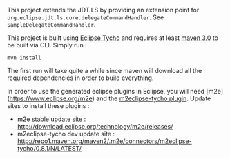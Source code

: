 This project extends the JDT.LS by providing an extension point for `org.eclipse.jdt.ls.core.delegateCommandHandler`. See `SampleDelegateCommandHandler`. 

This project is built using [Eclipse Tycho](https://www.eclipse.org/tycho/) and requires at least [maven 3.0](http://maven.apache.org/download.html) to be built via CLI. 
Simply run :

    mvn install

The first run will take quite a while since maven will download all the required dependencies in order to build everything.

In order to use the generated eclipse plugins in Eclipse, you will need [m2e] (https://www.eclipse.org/m2e) 
and the [m2eclipse-tycho plugin](https://github.com/tesla/m2eclipse-tycho/). Update sites to install these plugins : 

* m2e stable update site : http://download.eclipse.org/technology/m2e/releases/
* m2eclipse-tycho dev update site : http://repo1.maven.org/maven2/.m2e/connectors/m2eclipse-tycho/0.8.1/N/LATEST/

